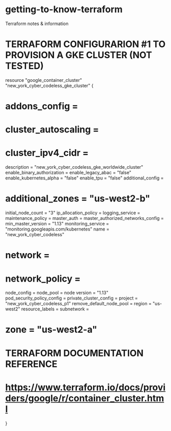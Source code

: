 # getting-to-know-terraform
Terraform notes &amp; information 

# TERRAFORM CONFIGURARION #1 TO PROVISION A GKE CLUSTER (NOT TESTED)

resource "google_container_cluster" "new_york_cyber_codeless_gke_cluster" {
 
  # addons_config =
  # cluster_autoscaling =
  # cluster_ipv4_cidr =
  description = "new_york_cyber_codeless_gke_worldwide_cluster"
  enable_binary_authorization =
  enable_legacy_abac = "false"
  enable_kubernetes_alpha = "false"
  enable_tpu = "false"
  additional_config =
  # additional_zones = "us-west2-b"
  initial_node_count = "3"
  ip_allocation_policy =
  logging_service =
  maintenance_policy =
  master_auth =
  master_authorized_networks_config =
  min_master_version = "1.13"
  monitoring_service = "monitoring.googleapis.com/kubernetes"
  name = "new_york_cyber_codeless"
  # network =
  # network_policy =
  node_config =
  node_pool =
  node version = "1.13"
  pod_security_policy_config =
  private_cluster_config =
  project = "new_york_cyber_codeless_p1"
  remove_default_node_pool =
  region = "us-west2"
  resource_labels = 
  subnetwork =
  # zone = "us-west2-a"
  
  # TERRAFORM DOCUMENTATION REFERENCE 
  # https://www.terraform.io/docs/providers/google/r/container_cluster.html
  

}
